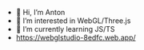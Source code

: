 - 👋 Hi, I’m Anton
- 👀 I’m interested in WebGL/Three.js
- 🌱 I’m currently learning JS/TS
- https://webglstudio-8edfc.web.app/


